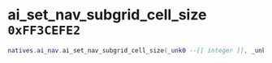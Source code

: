 # ai_set_nav_subgrid_cell_size `0xFF3CEFE2`

```lua
natives.ai_nav.ai_set_nav_subgrid_cell_size(_unk0 --[[ integer ]], _unk1 --[[ integer ]])
```